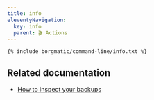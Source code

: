 ```yaml
---
title: info
eleventyNavigation:
  key: info
  parent: 🎬 Actions
---
```


```
{% include borgmatic/command-line/info.txt %}
```


## Related documentation

 * [How to inspect your backups](https://torsion.org/borgmatic/how-to/inspect-your-backups/)
